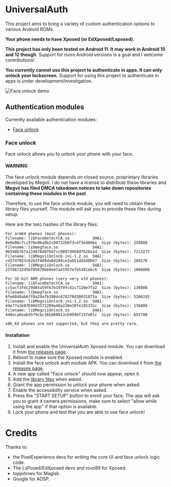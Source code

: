 # UniversalAuth
This project aims to bring a variety of custom authentication options to various Android ROMs.

**Your phone needs to have Xposed (or EdXposed/Lsposed).**

**This project has only been tested on Android 11. It may work in Android 10 and 12 though.** Support for more Android versions is a goal and I welcome contributions!

**You currently cannot use this project to authenticate in apps. It can only unlock your lockscreen.** Support for using this project to authenticate in apps is under development/investigation.

![Face unlock demo](https://raw.githubusercontent.com/null-dev/UniversalAuth/master/branding/face-unlock.gif)
## Authentication modules
Currently available authentication modules:

- [Face unlock](#face-unlock)

### Face unlock
Face unlock allows you to unlock your phone with your face.

#### WARNING
The face unlock module depends on closed source, proprietary libraries developed by Megvii.
I do not have a license to distribute these libraries and **Megvii has filed
DMCA takedown notices to take down repositories containing these modules in
the past**.

Therefore, to use the face unlock module, you will need to obtain these library files yourself.
The module will ask you to provide these files during setup.

Here are the `SHA1` hashes of the library files:

```
For arm64 phones (most phones):
Filename: libFaceDetectCA.so          SHA1: 0e9e08c7cc976e86a8b2c80732b0f3cef3ed09be  Size (bytes): 256088
Filename: libmegface.so               SHA1: 9b598b767a124076d87bb7cc0097d968df620a1d  Size (bytes): 7213272
Filename: libMegviiUnlock-jni-1.2.so  SHA1: cd3747023c62b3f489da6d104ce3ab51dd3d8bb7  Size (bytes): 260176
Filename: libMegviiUnlock.so          SHA1: 25f86732d5bf05679b69e4fa41957efb5491ebc6  Size (bytes): 1066008

For 32-bit ARM phones (very very old phones):
Filename: libFaceDetectCA.so          SHA1: cc5acf3fdc29d85a59fb7b1970fc41c7120e7fa2  Size (bytes): 136888
Filename: libmegface.so               SHA1: 6fe6848ab6ff0a29afb398dc6782f0d30031875a  Size (bytes): 5266192
Filename: libMegviiUnlock-jni-1.2.so  SHA1: 44e77a1b87690d3571209a40a228e30fe185332c  Size (bytes): 136888
Filename: libMegviiUnlock.so          SHA1: 448eca6eabd5f9cbc16b960813cb9996f15fe01c  Size (bytes): 655788

x86_64 phones are not supported, but they are pretty rare.
```

#### Installation
1. Install and enable the UniversalAuth Xposed module. You can download it from [the releases page](https://github.com/null-dev/UniversalAuth/releases).
2. Reboot to make sure the Xposed module is enabled.
3. Install the face unlock auth module APK. You can download it from [the releases page](https://github.com/null-dev/UniversalAuth/releases).
4. A new app called "Face unlock" should now appear, open it.
5. Add the [library files](#warning) when asked.
6. Grant the app permission to unlock your phone when asked.
7. Enable the accessibility service when asked.
8. Press the "START SETUP" button to enroll your face. The app will ask you to grant it camera permissions, make sure to select "allow while using the app" if that option is available.
9. Lock your phone and test that you are able to use face unlock!

# Credits
Thanks to:

- the PixelExperience devs for writing the core UI and face unlock logic code.
- The LsPosed/EdXposed devs and rovo89 for Xposed.
- topjohnwu for Magisk.
- Google for AOSP.
